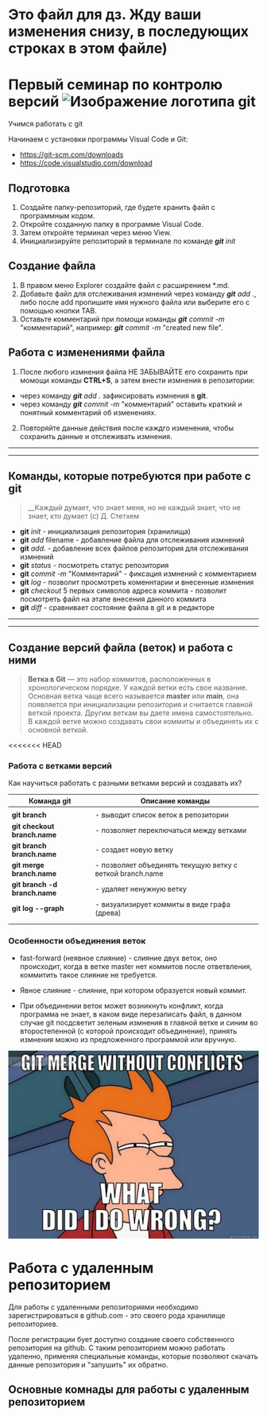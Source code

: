# Это файл для дз. Жду ваши изменения снизу, в последующих строках в этом файле)

# Первый семинар по контролю версий ![Изображение логотипа git](./git.jpeg)
Учимся работать с git 

Начинаем с установки программы Visual Code и Git:

* <https://git-scm.com/downloads>
* <https://code.visualstudio.com/download>

## Подготовка
1. Создайте папку-репозиторий, где будете хранить файл с программным кодом.
2. Откройте созданную папку в программе Visual Code.
3. Затем откройте терминал через меню View.
4. Инициализируйте репозиторий в терминале по команде ***git*** *init*
## Создание файла
1. В правом меню Explorer создайте файл с расширением *.md.
2. Добавьте файл для отслеживания измнений через команду ***git*** *add .*, либо после add пропишите имя нужного файла или выберите его с помощью кнопки TAB.
3. Оставьте комментарий при помощи команды ***git*** *commit -m* "комментарий", например: ***git*** *commit -m* "created new file".
## Работа с изменениями файла 
1. После любого измнения файла НЕ ЗАБЫВАЙТЕ его сохранить при момощи команды **CTRL+S**, а затем внести измнения в репозитории:
* через команду  ***git*** *add .* зафиксировать измнения в **git**.
* через команду ***git*** *commit -m* "комментарий" оставить краткий и понятный комментарий об изменениях.
2. Повторяйте данные действия после каждго изменения, чтобы сохранить данные и отслеживать измнения. 

----
----
## Команды, которые потребуются при работе с **git**

> __Каждый думает, что знает меня, но не каждый знает, что не знает, кто думает (с) Д. Стетхем

* **git** *init* - инициализация репозитория (хранилища)
* **git** *add* filename - добавление файла для отслеживания измнений
* **git** *add.* - добавление всех файлов репозитория для отслеживания измнений
* **git** *status* - посмотреть статус репозитория
* **git** *commit -m* "Комментарий" - фиксация измнений с комментарием
* **git** *log* - позволит просмотреть коменнтарии и внесенные измнения
* **git** *checkout* 5 первых символов адреса коммита - позволит посмотреть файл на этапе внесения данного коммита
* **git** *diff* - сравнивает состояние файла в git и в редакторе
____
____
## Создание версий файла (веток) и работа с ними

> __Ветка в Git__ — это набор коммитов, расположенных в хронологическом порядке. У каждой ветки есть свое название. Основная ветка чаще всего называется __master__ или __main__, она появляется при инициализации репозитория и считается главной веткой проекта. Другим веткам вы даете имена самостоятельно. В каждой ветке можно создавать свои коммиты и объединять их с основной веткой. 

<<<<<<< HEAD
### Работа с ветками версий
Как  научиться работать с разными ветками версий и создавать их? 

|Команда git|Описание команды|
|-|-----------|
|||
|__git branch__| - выводит список веток в репозитории|
|__git checkout branch.name__| - позволяет переключаться между ветками|
|__git branch branch.name__| - создает новую ветку|
|__git merge branch.name__| - позволяет объединять текущую ветку с веткой branch.name|
|__git branch -d branch.name__| - удаляет ненужную ветку|
|__git log --graph__| - визуализирует коммиты в виде графа (древа)|
|||
|||

### Особенности объединения веток

* fast-forward (неявное слияние) - слияние двух веток, оно происходит, когда в ветке master нет коммитов после ответвления, коммитить такое слияние не требуется.
* Явное слияние  - слияние, при котором образуется новый коммит. 


* При объединении веток может возникнуть конфликт, когда программа не знает, в каком виде перезаписать файл, в данном случае git посдсветит зеленым измнения в главной ветке и синим во второстепенной (с которой происходит объединение), принять измнения можно из предложенного программой или вручную. 

![Картинка с сомневающимся бартом](./git-merge-without-conflict.jpg)

# Работа с удаленным репозиторием

Для работы с удаленными репозиториями необходимо зарегистрироваться в github.com - это своего рода хранилище репозиториев. 

После регистрации бует доступно создание своего собственного репозитория на github. С таким репозиторием можно работать удаленно, применяя специальные команды, которые позволяют скачать данные репозитория и "запушить" их обратно. 

## Основные комнады для работы с удаленным репозиторием

